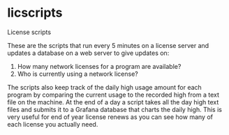 # licscripts
License scripts

These are the scripts that run every 5 minutes on a license server and updates a database on a web server to give updates on:
1) How many network licenses for a program are available?
2) Who is currently using a network license?

The scripts also keep track of the daily high usage amount for each program by comparing the current usage to the recorded high 
from a text file on the machine.  At the end of a day a script takes all the day high text files and submits it to a Grafana
database that charts the daily high.  This is very useful for end of year license renews as you can see how many of each license 
you actually need.
